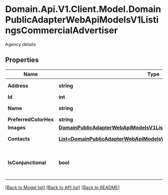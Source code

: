 # Domain.Api.V1.Client.Model.DomainPublicAdapterWebApiModelsV1ListingsCommercialAdvertiser
Agency details
## Properties

Name | Type | Description | Notes
------------ | ------------- | ------------- | -------------
**Address** | **string** | agency address | [optional] 
**Id** | **int** | Agency ID | [optional] 
**Name** | **string** | Agency Name | [optional] 
**PreferredColorHex** | **string** | Agency color | [optional] 
**Images** | [**DomainPublicAdapterWebApiModelsV1ListingsCommercialAdvertiserImages**](DomainPublicAdapterWebApiModelsV1ListingsCommercialAdvertiserImages.md) |  | [optional] 
**Contacts** | [**List&lt;DomainPublicAdapterWebApiModelsV1ListingsCommercialContact&gt;**](DomainPublicAdapterWebApiModelsV1ListingsCommercialContact.md) | Agency contacts | [optional] 
**IsConjunctional** | **bool** | Checks whether advertiser is conjunctional or not | [optional] 

[[Back to Model list]](../README.md#documentation-for-models) [[Back to API list]](../README.md#documentation-for-api-endpoints) [[Back to README]](../README.md)

